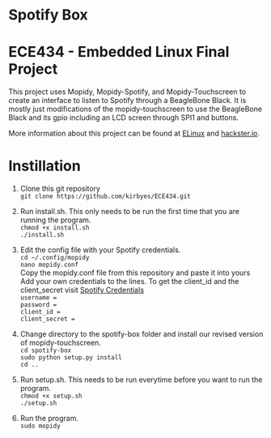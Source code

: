 # Spotify Box
# ECE434 - Embedded Linux Final Project

This project uses Mopidy, Mopidy-Spotify, and Mopidy-Touchscreen to create an interface to listen to Spotify through a BeagleBone Black. It is
mostly just modifications of the mopidy-touchscreen to use the BeagleBone Black and its gpio including an LCD screen through SPI1 and buttons.

More information about this project can be found at [ELinux](https://elinux.org/ECE434_Spotify_Box) and [hackster.io]().

# Instillation

1. Clone this git repository  
`git clone https://github.com/kirbyes/ECE434.git`  
  
2. Run install.sh. This only needs to be run the first time that you are running the program.  
`chmod +x install.sh`  
`./install.sh`  

3. Edit the config file with your Spotify credentials.  
`cd ~/.config/mopidy`  
`nano mopidy.conf`  
Copy the mopidy.conf file from this repository and paste it into yours  
Add your own credentials to the lines. To get the client_id and the client_secret visit [Spotify Credentials](https://mopidy.com/ext/spotify/)  
`username = `  
`password = `  
`client_id = `  
`client_secret = `  
  
3. Change directory to the spotify-box folder and install our revised version of mopidy-touchscreen.  
`cd spotify-box`  
`sudo python setup.py install`  
`cd ..`  
  
3. Run setup.sh. This needs to be run everytime before you want to run the program.  
`chmod +x setup.sh`  
`./setup.sh`  
  
4. Run the program.  
`sudo mopidy`  
